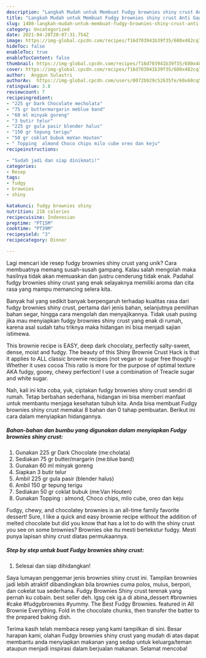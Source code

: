 ```yaml
---
description: "Langkah Mudah untuk Membuat Fudgy brownies shiny crust Anti Gagal"
title: "Langkah Mudah untuk Membuat Fudgy brownies shiny crust Anti Gagal"
slug: 1408-langkah-mudah-untuk-membuat-fudgy-brownies-shiny-crust-anti-gagal
category: Uncategorized
date: 2021-04-28T20:07:31.754Z
image: https://img-global.cpcdn.com/recipes/f16d703941b39f35/680x482cq70/fudgy-brownies-shiny-crust-foto-resep-utama.jpg
hideToc: false
enableToc: true
enableTocContent: false
thumbnail: https://img-global.cpcdn.com/recipes/f16d703941b39f35/680x482cq70/fudgy-brownies-shiny-crust-foto-resep-utama.jpg
cover: https://img-global.cpcdn.com/recipes/f16d703941b39f35/680x482cq70/fudgy-brownies-shiny-crust-foto-resep-utama.jpg
author:  Anggun Sulastri
authorAv:  https://img-global.cpcdn.com/users/0072b929c52635fe/60x60cq50/avatar.jpg
ratingvalue: 3.8
reviewcount: 7
recipeingredient:
- "225 gr Dark Chocolate mecholata"
- "75 gr buttermargarin meblue band"
- "60 ml minyak goreng"
- "3 butir telur"
- "225 gr gula pasir blender halus"
- "150 gr tepung terigu"
- "50 gr coklat bubuk meVan Houten"
- " Topping  almond Choco chips milo cube oreo dan keju"
recipeinstructions:

- "Sudah jadi dan siap dinikmati!"
categories:
- Resep
tags:
- fudgy
- brownies
- shiny

katakunci: fudgy brownies shiny 
nutrition: 218 calories
recipecuisine: Indonesian
preptime: "PT15M"
cooktime: "PT39M"
recipeyield: "3"
recipecategory: Dinner

---
```



Lagi mencari ide resep fudgy brownies shiny crust yang unik? Cara membuatnya memang susah-susah gampang. Kalau salah mengolah maka hasilnya tidak akan memuaskan dan justru cenderung tidak enak. Padahal fudgy brownies shiny crust yang enak selayaknya memiliki aroma dan cita rasa yang mampu memancing selera kita.


Banyak hal yang sedikit banyak berpengaruh terhadap kualitas rasa dari fudgy brownies shiny crust, pertama dari jenis bahan, selanjutnya pemilihan bahan segar, hingga cara mengolah dan menyajikannya. Tidak usah pusing jika mau menyiapkan fudgy brownies shiny crust yang enak di rumah, karena asal sudah tahu triknya maka hidangan ini bisa menjadi sajian istimewa.

This brownie recipe is EASY, deep dark chocolaty, perfectly salty-sweet, dense, moist and fudgy. The beauty of this Shiny Brownie Crust Hack is that it applies to ALL classic brownie recipes (not vegan or sugar free though) - Whether it uses cocoa This ratio is more for the purpose of optimal texture AKA fudgy, gooey, chewy perfection! I use a combination of Treacle sugar and white sugar.


Nah, kali ini kita coba, yuk, ciptakan fudgy brownies shiny crust sendiri di rumah. Tetap berbahan sederhana, hidangan ini bisa memberi manfaat untuk membantu menjaga kesehatan tubuh kita. Anda bisa membuat Fudgy brownies shiny crust memakai 8 bahan dan 0 tahap pembuatan. Berikut ini cara dalam menyiapkan hidangannya.

<!--inarticleads1-->

##### Bahan-bahan dan bumbu yang digunakan dalam menyiapkan Fudgy brownies shiny crust:

1. Gunakan 225 gr Dark Chocolate (me:cholata)
1. Sediakan 75 gr butter/margarin (me:blue band)
1. Gunakan 60 ml minyak goreng
1. Siapkan 3 butir telur
1. Ambil 225 gr gula pasir (blender halus)
1. Ambil 150 gr tepung terigu
1. Sediakan 50 gr coklat bubuk (me:Van Houten)
1. Gunakan  Topping : almond, Choco chips, milo cube, oreo dan keju


Fudgy, chewy, and chocolatey brownies is an all-time family favorite dessert! Sure, I like a quick and easy brownie recipe without the addition of melted chocolate but did you know that has a lot to do with the shiny crust you see on some brownies? Brownies oke itu mesti bertekstur fudgy. Mesti punya lapisan shiny crust diatas permukaannya. 

<!--inarticleads2-->

##### Step by step untuk buat Fudgy brownies shiny crust:


1. Selesai dan siap dihidangkan!

Saya lumayan penggemar jenis brownies shiny crust ini. Tampilan brownies jadi lebih atraktif dibandingkan bila brownies cuma polos, mulus, berpori, dan cokelat tua sederhana. Fudgy Brownies Shiny crust terenak yang pernah ku cobain. best seller deh. lgsg cek ig.a di abina_dessert #brownies #cake #fudgybrownies #yummy. The Best Fudgy Brownies. featured in All Brownie Everything. Fold in the chocolate chunks, then transfer the batter to the prepared baking dish. 

Terima kasih telah membaca resep yang kami tampilkan di sini. Besar harapan kami, olahan Fudgy brownies shiny crust yang mudah di atas dapat membantu anda menyiapkan makanan yang sedap untuk keluarga/teman ataupun menjadi inspirasi dalam berjualan makanan. Selamat mencoba!
